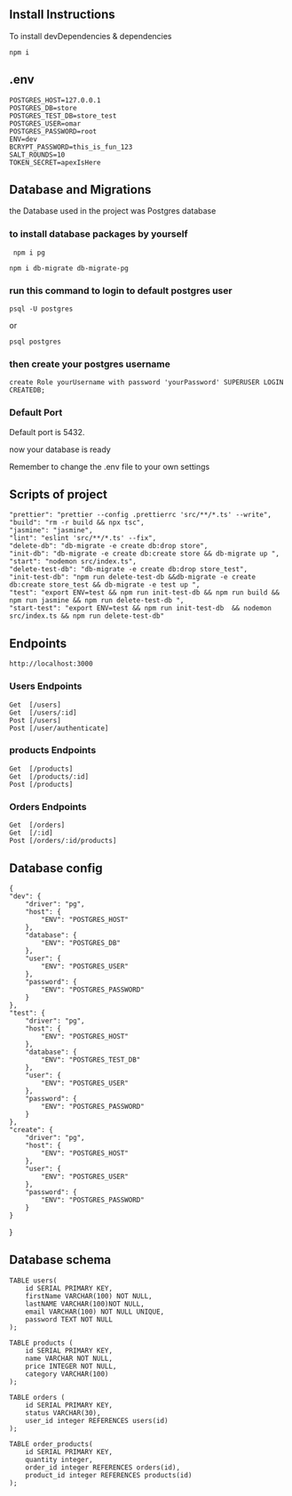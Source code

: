 ## Install Instructions
To install devDependencies & dependencies

    npm i
 
 ## .env 
    
    POSTGRES_HOST=127.0.0.1
    POSTGRES_DB=store
    POSTGRES_TEST_DB=store_test
    POSTGRES_USER=omar
    POSTGRES_PASSWORD=root
    ENV=dev
    BCRYPT_PASSWORD=this_is_fun_123
    SALT_ROUNDS=10
    TOKEN_SECRET=apexIsHere

## Database and Migrations
the Database used in the project was Postgres database
### to install database packages by yourself 

```
 npm i pg
```

```
npm i db-migrate db-migrate-pg

```
### run this command to login to default postgres user 

```
psql -U postgres
```
or

```
psql postgres
```
### then create your postgres username

```
create Role yourUsername with password 'yourPassword' SUPERUSER LOGIN CREATEDB;

```
### Default Port
Default port is 5432.


now your database is ready 

Remember to change the .env file to your own settings

## Scripts of project

    "prettier": "prettier --config .prettierrc 'src/**/*.ts' --write",
    "build": "rm -r build && npx tsc",
    "jasmine": "jasmine",
    "lint": "eslint 'src/**/*.ts' --fix",
    "delete-db": "db-migrate -e create db:drop store",
    "init-db": "db-migrate -e create db:create store && db-migrate up ",
    "start": "nodemon src/index.ts",
    "delete-test-db": "db-migrate -e create db:drop store_test",
    "init-test-db": "npm run delete-test-db &&db-migrate -e create db:create store_test && db-migrate -e test up ",
    "test": "export ENV=test && npm run init-test-db && npm run build && npm run jasmine && npm run delete-test-db ",
    "start-test": "export ENV=test && npm run init-test-db  && nodemon src/index.ts && npm run delete-test-db"

## Endpoints
    http://localhost:3000

### Users Endpoints
    Get  [/users]
    Get  [/users/:id]
    Post [/users]
    Post [/user/authenticate]

### products Endpoints
    Get  [/products]
    Get  [/products/:id]
    Post [/products]

### Orders Endpoints
   
    Get  [/orders]
    Get  [/:id]
    Post [/orders/:id/products]


## Database config 
    {
    "dev": {
        "driver": "pg",
        "host": {
            "ENV": "POSTGRES_HOST"
        },
        "database": {
            "ENV": "POSTGRES_DB"
        },
        "user": {
            "ENV": "POSTGRES_USER"
        },
        "password": {
            "ENV": "POSTGRES_PASSWORD"
        }
    },
    "test": {
        "driver": "pg",
        "host": {
            "ENV": "POSTGRES_HOST"
        },
        "database": {
            "ENV": "POSTGRES_TEST_DB"
        },
        "user": {
            "ENV": "POSTGRES_USER"
        },
        "password": {
            "ENV": "POSTGRES_PASSWORD"
        }
    },
    "create": {
        "driver": "pg",
        "host": {
            "ENV": "POSTGRES_HOST"
        },
        "user": {
            "ENV": "POSTGRES_USER"
        },
        "password": {
            "ENV": "POSTGRES_PASSWORD"
        }
    }
}

## Database schema 
```
TABLE users(
    id SERIAL PRIMARY KEY,
    firstName VARCHAR(100) NOT NULL,
    lastNAME VARCHAR(100)NOT NULL,
    email VARCHAR(100) NOT NULL UNIQUE,
    password TEXT NOT NULL
);
```
```  
TABLE products (
    id SERIAL PRIMARY KEY,
    name VARCHAR NOT NULL,
    price INTEGER NOT NULL,
    category VARCHAR(100)
);
```
```
TABLE orders (
    id SERIAL PRIMARY KEY,
    status VARCHAR(30),
    user_id integer REFERENCES users(id)
);
```
```   
TABLE order_products(
    id SERIAL PRIMARY KEY,
    quantity integer,
    order_id integer REFERENCES orders(id),
    product_id integer REFERENCES products(id)
);
```

